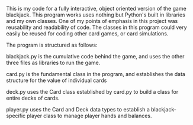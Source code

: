 This is my code for a fully interactive, object oriented version of the game blackjack.
This program works uses nothing but Python's built in libraries and my own classes.
One of my points of emphasis in this project was reusability and readability of code.
The classes in this program could very easily be reused for coding other card games, 
or card simulations.

The program is structured as follows:

blackjack.py
is the cumulative code behind the game, and uses the other three files
as libraries to run the game.

card.py
is the fundamental class in the program, and establishes the data
structure for the value of individual cards

deck.py
uses the Card class established by card.py to build a class for entire
decks of cards. 

player.py
uses the Card and Deck data types to establish a blackjack-specific
player class to manage player hands and balances.
